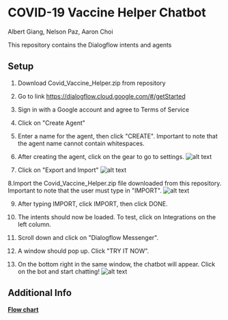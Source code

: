 # COVID-19 Vaccine Helper Chatbot

Albert Giang, Nelson Paz, Aaron Choi 

This repository contains the Dialogflow intents and agents

## Setup

1. Download Covid_Vaccine_Helper.zip from repository 

2. Go to link https://dialogflow.cloud.google.com/#/getStarted

3. Sign in with a Google account and agree to Terms of Service

4. Click on "Create Agent" 

5. Enter a name for the agent, then click "CREATE". Important to note that the agent name cannot contain whitespaces. 

6. After creating the agent, click on the gear to go to settings. 
![alt text](https://imgur.com/a/tg5sHxJ.jpg)

7. Click on "Export and Import" 
![alt text](https://imgur.com/a/XgQfLPJ.jpg)

8.Import the Covid_Vaccine_Helper.zip file downloaded from this repository. Important to note that the user must type in "IMPORT". 
![alt text](https://imgur.com/a/4W0Sqda.jpg)

9. After typing IMPORT, click IMPORT, then click DONE. 

10. The intents should now be loaded. To test, click on Integrations on the left column. 

11. Scroll down and click on "Dialogflow Messenger". 

12. A window should pop up. Click "TRY IT NOW". 

13. On the bottom right in the same window, the chatbot will appear. Click on the bot and start chatting! 
![alt text](https://imgur.com/a/4WhccHP.jpg)

## Additional Info
**[Flow chart](https://app.diagrams.net/#G1whglykSZQ1cCZXqLQoZYEJCoTG7eWiRV)**

